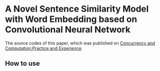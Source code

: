 # A Novel Sentence Similarity Model with Word Embedding based on Convolutional Neural Network
The source codes of this paper, which was published on [Concurrency and Computation:Practice and Experience](http://onlinelibrary.wiley.com/doi/10.1002/cpe.4415/full).
## How to use
